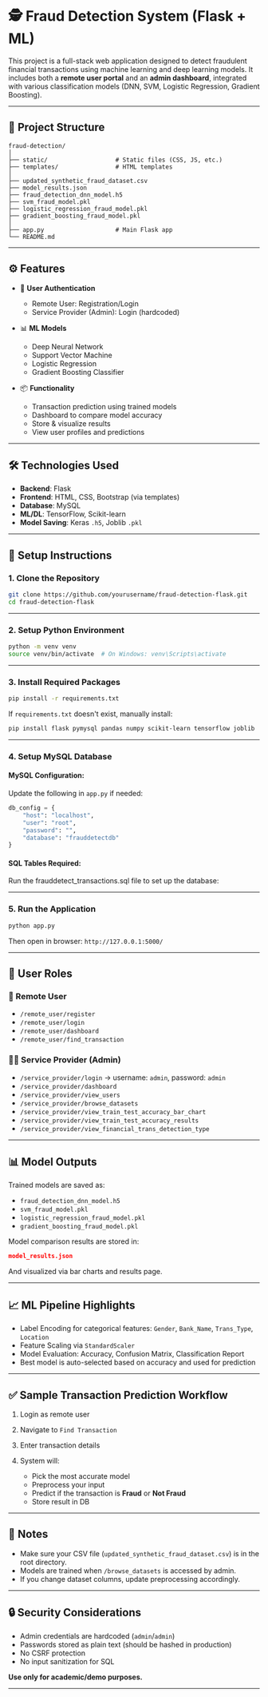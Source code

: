 # 🕵️ Fraud Detection System (Flask + ML)

This project is a full-stack web application designed to detect fraudulent financial transactions using machine learning and deep learning models. It includes both a **remote user portal** and an **admin dashboard**, integrated with various classification models (DNN, SVM, Logistic Regression, Gradient Boosting).

---

## 📁 Project Structure

```
fraud-detection/
│
├── static/                   # Static files (CSS, JS, etc.)
├── templates/                # HTML templates
│
├── updated_synthetic_fraud_dataset.csv
├── model_results.json
├── fraud_detection_dnn_model.h5
├── svm_fraud_model.pkl
├── logistic_regression_fraud_model.pkl
├── gradient_boosting_fraud_model.pkl
│
├── app.py                    # Main Flask app
└── README.md
```

---

## ⚙️ Features

* 🔐 **User Authentication**

  * Remote User: Registration/Login
  * Service Provider (Admin): Login (hardcoded)

* 📊 **ML Models**

  * Deep Neural Network
  * Support Vector Machine
  * Logistic Regression
  * Gradient Boosting Classifier

* 📦 **Functionality**

  * Transaction prediction using trained models
  * Dashboard to compare model accuracy
  * Store & visualize results
  * View user profiles and predictions

---

## 🛠️ Technologies Used

* **Backend**: Flask
* **Frontend**: HTML, CSS, Bootstrap (via templates)
* **Database**: MySQL
* **ML/DL**: TensorFlow, Scikit-learn
* **Model Saving**: Keras `.h5`, Joblib `.pkl`

---

## 🚀 Setup Instructions

### 1. Clone the Repository

```bash
git clone https://github.com/yourusername/fraud-detection-flask.git
cd fraud-detection-flask
```

---

### 2. Setup Python Environment

```bash
python -m venv venv
source venv/bin/activate  # On Windows: venv\Scripts\activate
```

---

### 3. Install Required Packages

```bash
pip install -r requirements.txt
```

If `requirements.txt` doesn't exist, manually install:

```bash
pip install flask pymysql pandas numpy scikit-learn tensorflow joblib
```

---

### 4. Setup MySQL Database

#### MySQL Configuration:

Update the following in `app.py` if needed:

```python
db_config = {
    "host": "localhost",
    "user": "root",
    "password": "",
    "database": "frauddetectdb"
}
```

#### SQL Tables Required:

Run the frauddetect_transactions.sql file to set up the database:

---

### 5. Run the Application

```bash
python app.py
```

Then open in browser: `http://127.0.0.1:5000/`

---

## 👥 User Roles

### 👤 Remote User

* `/remote_user/register`
* `/remote_user/login`
* `/remote_user/dashboard`
* `/remote_user/find_transaction`

### 👨‍💼 Service Provider (Admin)

* `/service_provider/login` → username: `admin`, password: `admin`
* `/service_provider/dashboard`
* `/service_provider/view_users`
* `/service_provider/browse_datasets`
* `/service_provider/view_train_test_accuracy_bar_chart`
* `/service_provider/view_train_test_accuracy_results`
* `/service_provider/view_financial_trans_detection_type`

---

## 📊 Model Outputs

Trained models are saved as:

* `fraud_detection_dnn_model.h5`
* `svm_fraud_model.pkl`
* `logistic_regression_fraud_model.pkl`
* `gradient_boosting_fraud_model.pkl`

Model comparison results are stored in:

```json
model_results.json
```

And visualized via bar charts and results page.

---

## 📈 ML Pipeline Highlights

* Label Encoding for categorical features: `Gender`, `Bank_Name`, `Trans_Type`, `Location`
* Feature Scaling via `StandardScaler`
* Model Evaluation: Accuracy, Confusion Matrix, Classification Report
* Best model is auto-selected based on accuracy and used for prediction

---

## ✅ Sample Transaction Prediction Workflow

1. Login as remote user
2. Navigate to `Find Transaction`
3. Enter transaction details
4. System will:

   * Pick the most accurate model
   * Preprocess your input
   * Predict if the transaction is **Fraud** or **Not Fraud**
   * Store result in DB

---

## 📌 Notes

* Make sure your CSV file (`updated_synthetic_fraud_dataset.csv`) is in the root directory.
* Models are trained when `/browse_datasets` is accessed by admin.
* If you change dataset columns, update preprocessing accordingly.

---

## 🔒 Security Considerations

* Admin credentials are hardcoded (`admin`/`admin`)
* Passwords stored as plain text (should be hashed in production)
* No CSRF protection
* No input sanitization for SQL

**Use only for academic/demo purposes.**

---
